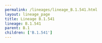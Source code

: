 ```yaml
---
permalink: /lineages/lineage_B.1.541.html
layout: lineage_page
title: Lineage B.1.541
lineage: B.1.541
parent: B.1
children: ['B.1.541']
---
```

